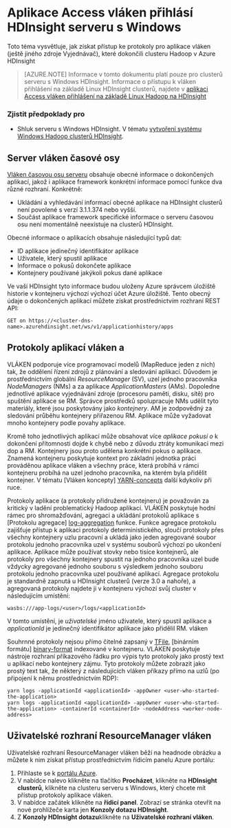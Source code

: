 <properties
    pageTitle="Aplikace Access Hadoop vláken protokoly programově | Microsoft Azure"
    description="Aplikace Access se přihlásí programově clusteru Hadoop v HDInsight."
    services="hdinsight"
    documentationCenter=""
    tags="azure-portal"
    authors="mumian" 
    manager="jhubbard"
    editor="cgronlun"/>

<tags
    ms.service="hdinsight"
    ms.workload="big-data"
    ms.tgt_pltfrm="na"
    ms.devlang="na"
    ms.topic="article"
    ms.date="10/19/2016"
    ms.author="jgao"/>

# <a name="access-yarn-application-logs-on-windows-based-hdinsight"></a>Aplikace Access vláken přihlásí HDInsight serveru s Windows

Toto téma vysvětluje, jak získat přístup ke protokoly pro aplikace vláken (ještě jiného zdroje Vyjednávač), které dokončili clusteru Hadoop v Azure HDInsight

> [AZURE.NOTE] Informace v tomto dokumentu platí pouze pro clusterů serveru s Windows HDInsight. Informace o přístupu k vláken přihlášení na základě Linux HDInsight clusterů, najdete v [aplikaci Access vláken přihlášení na základě Linux Hadoop na HDInsight](hdinsight-hadoop-access-yarn-app-logs-linux.md)

### <a name="prerequisites"></a>Zjistit předpoklady pro

- Shluk serveru s Windows HDInsight.  V tématu [vytvoření systému Windows Hadoop clusterů HDInsight](hdinsight-provision-clusters.md).


## <a name="yarn-timeline-server"></a>Server vláken časové osy

<a href="http://hadoop.apache.org/docs/r2.4.0/hadoop-yarn/hadoop-yarn-site/TimelineServer.html" target="_blank">Vláken časovou osu serveru</a> obsahuje obecné informace o dokončených aplikací, jakož i aplikace framework konkrétní informace pomocí funkce dva různé rozhraní. Konkrétně:

* Ukládání a vyhledávání informací obecné aplikace na HDInsight clusterů není povolené s verzí 3.1.1.374 nebo vyšší.
* Součást aplikace framework specifické informace o serveru časovou osu není momentálně neexistuje na clusterů HDInsight.


Obecné informace o aplikacích obsahuje následující typů dat:

* ID aplikace jedinečný identifikátor aplikace
* Uživatele, který spustil aplikace
* Informace o pokusů dokončete aplikace
* Kontejnery používané jakýkoli pokus dané aplikace

Ve vaší HDInsight tyto informace budou uloženy Azure správcem úložiště historie v kontejneru výchozí výchozí účet Azure úložiště. Tento obecný údaje o dokončených aplikací můžete získat prostřednictvím rozhraní REST API:

    GET on https://<cluster-dns-name>.azurehdinsight.net/ws/v1/applicationhistory/apps


## <a name="yarn-applications-and-logs"></a>Protokoly aplikací vláken a

VLÁKEN podporuje více programovací modelů (MapReduce jeden z nich) tak, že oddělení řízení zdrojů z plánování a sledování aplikací. Důvodem je prostřednictvím globální *ResourceManager* (SV), uzel jednoho pracovníka *NodeManagers* (NMs) a za aplikace *ApplicationMasters* (AMs). Dopoledne jednotlivé aplikace vyjednávání zdroje (procesoru paměti, disku, sítě) pro spuštění aplikace se RM. Správce prostředků spolupracuje NMs udělit tyto materiály, které jsou poskytovány jako *kontejnery*. AM je zodpovědný za sledování průběhu kontejnery přiřazenou RM. Aplikace může vyžadovat mnoho kontejnery podle povahy aplikace.

Kromě toho jednotlivých aplikací může obsahovat více *aplikace pokusí o* k dokončení přítomnosti dojde k chybě nebo z důvodu ztráty komunikaci mezi dop a RM. Kontejnery jsou proto udělena konkrétní pokus o aplikace. Znamená kontejneru poskytuje kontext pro základní jednotka práci prováděnou aplikace vláken a všechny práce, která probíhá v rámci kontejneru probíhá na uzel jednoho pracovníka, na kterém byla přidělit kontejner. V tématu [Vláken koncepty] [ YARN-concepts] další kdykoliv při ruce.

Protokoly aplikace (a protokoly přidružené kontejneru) je považován za kritický v ladění problematický Hadoop aplikací. VLÁKEN poskytuje hodní rámec pro shromažďování, agregaci a ukládání protokolů aplikace s [Protokolu agregace] [ log-aggregation] funkce. Funkce agregace protokolu zajišťuje přístup k aplikaci protokoly deterministického, sloučí protokoly přes všechny kontejnery uzlu pracovní a ukládá jako jeden agregované soubor protokolu jednoho pracovníka uzel v systému souborů výchozí po ukončení aplikace. Aplikace může používat stovky nebo tisíce kontejnerů, ale protokoly pro všechny kontejnery spustit na jednoho pracovníka uzel bude vždycky agregované jednoho souboru s výsledkem jednoho souboru protokolu jednoho pracovníka uzel používané aplikací. Agregace protokolu je standardně zapnutá u HDInsight clusterů (verze 3.0 a nahoře), a agregovaná protokoly najdete ji v kontejneru výchozí svůj cluster v následujícím umístění:

    wasbs:///app-logs/<user>/logs/<applicationId>

V tomto umístění, je *uživatelské* jméno uživatele, který spustil aplikace a *applicationId* je jedinečný identifikátor aplikace jako přidělil RM. vláken

Souhrnné protokoly nejsou přímo čitelné zapsaný v [TFile][T-file], [binárním formátu] [ binary-format] indexované v kontejneru. VLÁKEN poskytuje nástroje rozhraní příkazového řádku pro výpis tyto protokoly jako prostý text u aplikací nebo kontejnery zájmu. Tyto protokoly můžete zobrazit jako prostý text tak, že některý z následujících vláken příkazy přímo na uzlů (po připojení k němu prostřednictvím RDP):

    yarn logs -applicationId <applicationId> -appOwner <user-who-started-the-application>
    yarn logs -applicationId <applicationId> -appOwner <user-who-started-the-application> -containerId <containerId> -nodeAddress <worker-node-address>


## <a name="yarn-resourcemanager-ui"></a>Uživatelské rozhraní ResourceManager vláken

Uživatelské rozhraní ResourceManager vláken běží na headnode obrázku a můžete k nim získat přístup prostřednictvím řídicím panelu Azure portálu: 

1. Přihlaste se k [portálu Azure](https://portal.azure.com/). 
2. V nabídce nalevo klikněte na tlačítko **Procházet**, klikněte na **HDInsight clusterů**, klikněte na clusteru serveru s Windows, který chcete mít přístup protokoly aplikace vláken.
3. V nabídce začátek klikněte na **řídicí panel**. Zobrazí se stránka otevřít na nové prohlížeče karta jen **Konzoly dotazu HDInsight**.
4. Z **Konzoly HDInsight dotazu**klikněte na **Uživatelské rozhraní vláken**.




[YARN-timeline-server]:http://hadoop.apache.org/docs/r2.4.0/hadoop-yarn/hadoop-yarn-site/TimelineServer.html
[log-aggregation]:http://hortonworks.com/blog/simplifying-user-logs-management-and-access-in-yarn/
[T-file]:https://issues.apache.org/jira/secure/attachment/12396286/TFile%20Specification%2020081217.pdf
[binary-format]:https://issues.apache.org/jira/browse/HADOOP-3315
[YARN-concepts]:http://hortonworks.com/blog/apache-hadoop-yarn-concepts-and-applications/
